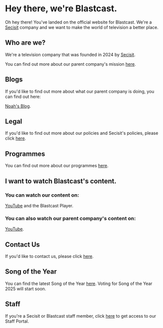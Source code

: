 # Hey there, we're Blastcast.
Oh hey there! You've landed on the official website for Blastcast. We're a [Secisit](https://secisit.com) company and we want to make the world of television a better place.

## Who are we?
We're a television company that was founded in 2024 by [Secisit](https://secisit.com). 

You can find out more about our parent company's mission [here](https://secisit.com/ourmission).

## Blogs
If you'd like to find out more about what our parent company is doing, you can find out here:

[Noah's Blog](https://secisit.com/blog/noah).

## Legal
If you'd like to find out more about our policies and Secisit's policies, please click [here](https://secisit.com/legal).

## Programmes
You can find out more about our programmes [here](https://blastcast.co.uk/programmes).

## I want to watch Blastcast's content.

### You can watch our content on:
[YouTube](https://youtube.com/@BlastcastYT) and the Blastcast Player.

### You can also watch our parent company's content on:
[YouTube](https://youtube.com/@Secisit).

## Contact Us
If you'd like to contact us, please click [here](https://secisit.com/contact).

## Song of the Year
You can find the latest Song of the Year [here](https://blastcast.co.uk/songoftheyear). Voting for Song of the Year 2025 will start soon.

## Staff
If you're a Secisit or Blastcast staff member, click [here](https://secisitintranet.sharepoint.com) to get access to our Staff Portal.
